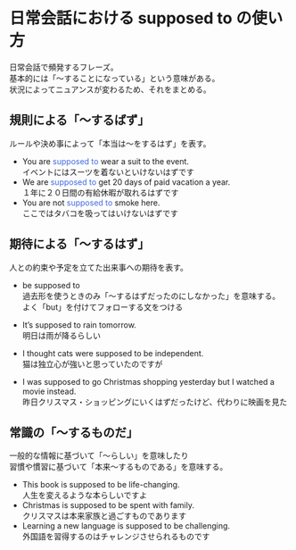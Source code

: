 # 日常会話における supposed to の使い方

日常会話で頻発するフレーズ。  
基本的には「～することになっている」という意味がある。  
状況によってニュアンスが変わるため、それをまとめる。

## 規則による「～するばず」

ルールや決め事によって「本当は～をするはず」を表す。

- You are <font color=royalblue>supposed to</font> wear a suit to the event.  
  イベントにはスーツを着ないといけないはずです
- We are <font color=royalblue>supposed to</font> get 20 days of paid vacation a year.  
  １年に２０日間の有給休暇が取れるはずです
- You are not <font color=royalblue>supposed to</font> smoke here.  
  ここではタバコを吸ってはいけないはずです

## 期待による「～するはず」

人との約束や予定を立てた出来事への期待を表す。

- be supposed to  
  過去形を使うときのみ「～するはずだったのにしなかった」を意味する。  
  よく「but」を付けてフォローする文をつける

- It’s supposed to rain tomorrow.  
  明日は雨が降るらしい
- I thought cats were supposed to be independent.  
  猫は独立心が強いと思っていたのですが
- I was supposed to go Christmas shopping yesterday but I watched a movie instead.  
  昨日クリスマス・ショッピングにいくはずだったけど、代わりに映画を見た

## 常識の「～するものだ」

一般的な情報に基づいて「～らしい」を意味したり  
習慣や慣習に基づいて「本来～するものである」を意味する。

- This book is supposed to be life-changing.  
  人生を変えるような本らしいですよ
- Christmas is supposed to be spent with family.  
  クリスマスは本来家族と過ごすものであります
- Learning a new language is supposed to be challenging.  
  外国語を習得するのはチャレンジさせられるものです
